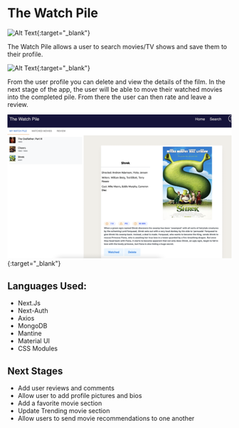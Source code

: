 # The Watch Pile

![Alt Text](https://github.com/patrickj188/movie-search/blob/main/public/MovieSearch%20Front%20Page.png){:target="\_blank"}

The Watch Pile allows a user to search movies/TV shows and save them to their profile.

![Alt Text](https://github.com/patrickj188/movie-search/blob/main/public/Movie%20Search%20Page.png){:target="\_blank"}

From the user profile you can delete and view the details of the film. In the next stage of the app, the user will be able to move their watched movies into the completed pile. From there the user can then rate and leave a review.

![Alt Text](https://github.com/patrickj188/movie-search/blob/main/public/Profile%20Page.png){:target="\_blank"}

## Languages Used:

- Next.Js
- Next-Auth
- Axios
- MongoDB
- Mantine
- Material UI
- CSS Modules

## Next Stages

- Add user reviews and comments
- Allow user to add profile pictures and bios
- Add a favorite movie section
- Update Trending movie section
- Allow users to send movie recommendations to one another
